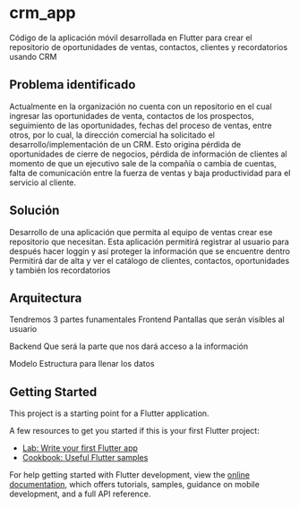 # crm_app

Código de la aplicación móvil desarrollada en Flutter para crear el repositorio de oportunidades de ventas, contactos, clientes y recordatorios usando CRM

## Problema identificado
Actualmente en la organización no cuenta con un repositorio en el cual ingresar las oportunidades de venta, contactos de los prospectos, seguimiento de las oportunidades, fechas del proceso de ventas, entre otros, por lo cual, la dirección comercial ha solicitado el desarrollo/implementación de un CRM.
Esto origina pérdida de oportunidades de cierre de negocios, pérdida de información de clientes al momento de que un ejecutivo sale de la compañía o cambia de cuentas, falta de comunicación entre la fuerza de ventas y baja productividad para el servicio al cliente.

## Solución
Desarrollo de una aplicación que permita al equipo de ventas crear ese repositorio que necesitan.
Esta aplicación permitirá registrar al usuario para después hacer loggin y así proteger la información que se encuentre dentro
Permitirá dar de alta y ver el catálogo de clientes, contactos, oportunidades y también los recordatorios

## Arquitectura
Tendremos 3 partes funamentales
Frontend 
  Pantallas que serán visibles al usuario 

Backend 
  Que será la parte que nos dará acceso a la información

Modelo
  Estructura para llenar los datos

## Getting Started

This project is a starting point for a Flutter application.

A few resources to get you started if this is your first Flutter project:

- [Lab: Write your first Flutter app](https://docs.flutter.dev/get-started/codelab)
- [Cookbook: Useful Flutter samples](https://docs.flutter.dev/cookbook)

For help getting started with Flutter development, view the
[online documentation](https://docs.flutter.dev/), which offers tutorials,
samples, guidance on mobile development, and a full API reference.
